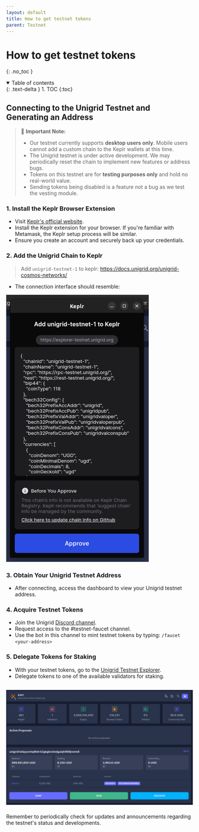 ```yaml
---
layout: default
title: How to get testnet tokens
parent: Testnet
---
```


# How to get testnet tokens
{: .no_toc }

<details open markdown="block">
  <summary>
    Table of contents
  </summary>
  {: .text-delta }
1. TOC
{:toc}
</details>

## Connecting to the Unigrid Testnet and Generating an Address

> 🚨 **Important Note:** 
> - Our testnet currently supports **desktop users only**. Mobile users cannot add a custom chain to the Keplr wallets at this time.
> - The Unigrid testnet is under active development. We may periodically reset the chain to implement new features or address bugs.
> - Tokens on this testnet are for **testing purposes only** and hold no real-world value.
> - Sending tokens being disabled is a feature not a bug as we test the vesting module.

### 1. Install the Keplr Browser Extension

- Visit [Keplr's official website](https://www.keplr.app/).
- Install the Keplr extension for your browser. If you're familiar with Metamask, the Keplr setup process will be similar.
- Ensure you create an account and securely back up your credentials.

### 2. Add the Unigrid Chain to Keplr

> Add `unigrid-testnet-1` to keplr: <https://docs.unigrid.org/unigrid-cosmos-networks/>
- The connection interface should resemble:

![](../../assets/images/connection.png)

### 3. Obtain Your Unigrid Testnet Address

- After connecting, access the dashboard to view your Unigrid testnet address.

### 4. Acquire Testnet Tokens

- Join the Unigrid [Discord channel](https://discord.gg/JDAYCJ9tEb).
- Request access to the #testnet-faucet channel.
- Use the bot in this channel to mint testnet tokens by typing: `/faucet <your-address>`

### 5. Delegate Tokens for Staking

- With your testnet tokens, go to the [Unigrid Testnet Explorer](https://explorer-testnet.unigrid.org/).
- Delegate tokens to one of the available validators for staking.

![](../../assets/images/dashboard.png)
---

Remember to periodically check for updates and announcements regarding the testnet's status and developments.
